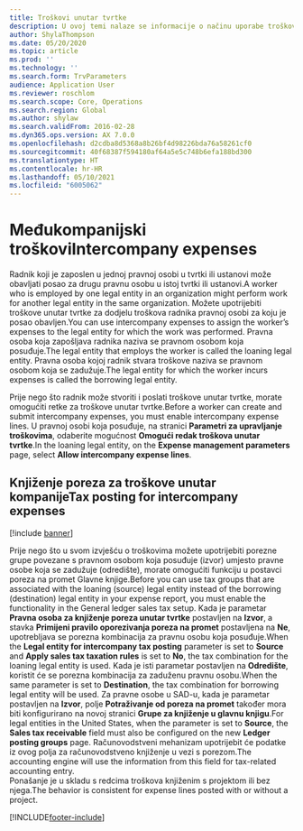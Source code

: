 ```yaml
---
title: Troškovi unutar tvrtke
description: U ovoj temi nalaze se informacije o načinu uporabe troškova unutar tvrtke za dodjelu troškova radnika pravnoj osobi za koju je posao obavljen.
author: ShylaThompson
ms.date: 05/20/2020
ms.topic: article
ms.prod: ''
ms.technology: ''
ms.search.form: TrvParameters
audience: Application User
ms.reviewer: roschlom
ms.search.scope: Core, Operations
ms.search.region: Global
ms.author: shylaw
ms.search.validFrom: 2016-02-28
ms.dyn365.ops.version: AX 7.0.0
ms.openlocfilehash: d2cdba8d5368a8b26bf4d98226bda76a58261cf0
ms.sourcegitcommit: 40f68387f594180af64a5e5c748b6efa188bd300
ms.translationtype: HT
ms.contentlocale: hr-HR
ms.lasthandoff: 05/10/2021
ms.locfileid: "6005062"
---
```

# <a name="intercompany-expenses"></a><span data-ttu-id="e2d62-103">Međukompanijski troškovi</span><span class="sxs-lookup"><span data-stu-id="e2d62-103">Intercompany expenses</span></span>

<span data-ttu-id="e2d62-104">Radnik koji je zaposlen u jednoj pravnoj osobi u tvrtki ili ustanovi može obavljati posao za drugu pravnu osobu u istoj tvrtki ili ustanovi.</span><span class="sxs-lookup"><span data-stu-id="e2d62-104">A worker who is employed by one legal entity in an organization might perform work for another legal entity in the same organization.</span></span> <span data-ttu-id="e2d62-105">Možete upotrijebiti troškove unutar tvrtke za dodjelu troškova radnika pravnoj osobi za koju je posao obavljen.</span><span class="sxs-lookup"><span data-stu-id="e2d62-105">You can use intercompany expenses to assign the worker’s expenses to the legal entity for which the  work was performed.</span></span> <span data-ttu-id="e2d62-106">Pravna osoba koja zapošljava radnika naziva se pravnom osobom koja posuđuje.</span><span class="sxs-lookup"><span data-stu-id="e2d62-106">The legal entity that employs the worker is called the loaning legal entity.</span></span> <span data-ttu-id="e2d62-107">Pravna osoba kojoj radnik stvara troškove naziva se pravnom osobom koja se zadužuje.</span><span class="sxs-lookup"><span data-stu-id="e2d62-107">The legal entity for which the worker incurs expenses is called the borrowing legal entity.</span></span> 

<span data-ttu-id="e2d62-108">Prije nego što radnik može stvoriti i poslati troškove unutar tvrtke, morate omogućiti retke za troškove unutar tvrtke.</span><span class="sxs-lookup"><span data-stu-id="e2d62-108">Before a worker can create and submit intercompany expenses, you must enable intercompany expense lines.</span></span> <span data-ttu-id="e2d62-109">U pravnoj osobi koja posuđuje, na stranici **Parametri za upravljanje troškovima**, odaberite mogućnost **Omogući redak troškova unutar tvrtke**.</span><span class="sxs-lookup"><span data-stu-id="e2d62-109">In the loaning legal entity, on the **Expense management parameters** page, select **Allow intercompany expense lines**.</span></span> 

## <a name="tax-posting-for-intercompany-expenses"></a><span data-ttu-id="e2d62-110">Knjiženje poreza za troškove unutar kompanije</span><span class="sxs-lookup"><span data-stu-id="e2d62-110">Tax posting for intercompany expenses</span></span>

[!include [banner](../includes/banner.md)]

<span data-ttu-id="e2d62-111">Prije nego što u svom izvješću o troškovima možete upotrijebiti porezne grupe povezane s pravnom osobom koja posuđuje (izvor) umjesto pravne osobe koja se zadužuje (odredište), morate omogućiti funkciju u postavci poreza na promet Glavne knjige.</span><span class="sxs-lookup"><span data-stu-id="e2d62-111">Before you can use tax groups that are associated with the loaning (source) legal entity instead of the borrowing (destination) legal entity in your expense report, you must enable the functionality in the General ledger sales tax setup.</span></span> <span data-ttu-id="e2d62-112">Kada je parametar **Pravna osoba za knjiženje poreza unutar tvrtke** postavljen na **Izvor**, a stavka **Primijeni pravilo oporezivanja poreza na promet** postavljena na **Ne**, upotrebljava se porezna kombinacija za pravnu osobu koja posuđuje.</span><span class="sxs-lookup"><span data-stu-id="e2d62-112">When the **Legal entity for intercompany tax posting** parameter is set to **Source** and **Apply sales tax taxation rules** is set to **No**, the tax combination for the loaning legal entity is used.</span></span> <span data-ttu-id="e2d62-113">Kada je isti parametar postavljen na **Odredište**, koristit će se porezna kombinacija za zaduženu pravnu osobu.</span><span class="sxs-lookup"><span data-stu-id="e2d62-113">When the same parameter is set to **Destination**, the tax combination for borrowing legal entity will be used.</span></span> <span data-ttu-id="e2d62-114">Za pravne osobe u SAD-u, kada je parametar postavljen na **Izvor**, polje **Potraživanje od poreza na promet** također mora biti konfigurirano na novoj stranici **Grupe za knjiženje u glavnu knjigu**.</span><span class="sxs-lookup"><span data-stu-id="e2d62-114">For legal entities in the United States, when the parameter is set to **Source**, the **Sales tax receivable** field must also be configured on the new **Ledger posting groups** page.</span></span> <span data-ttu-id="e2d62-115">Računovodstveni mehanizam upotrijebit će podatke iz ovog polja za računovodstveno knjiženje u vezi s porezom.</span><span class="sxs-lookup"><span data-stu-id="e2d62-115">The accounting engine will use the information from this field for tax-related accounting entry.</span></span>   
<span data-ttu-id="e2d62-116">Ponašanje je u skladu s redcima troškova knjiženim s projektom ili bez njega.</span><span class="sxs-lookup"><span data-stu-id="e2d62-116">The behavior is consistent for expense lines posted with or without a project.</span></span>  


[!INCLUDE[footer-include](../includes/footer-banner.md)]
